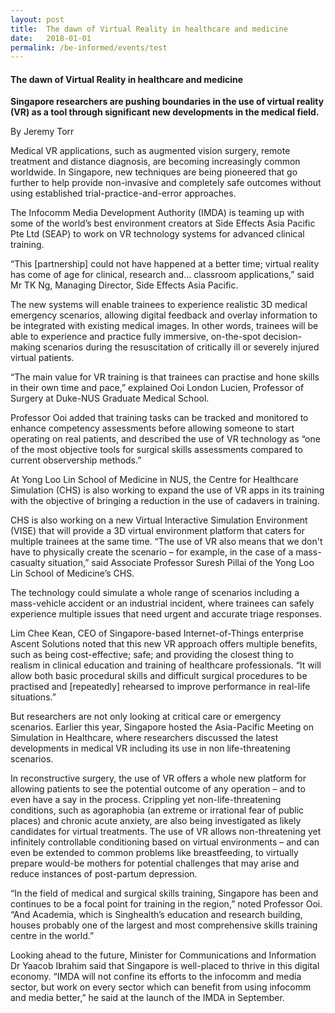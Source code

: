 ```yaml
---
layout: post
title:  The dawn of Virtual Reality in healthcare and medicine
date:   2018-01-01
permalink: /be-informed/events/test
---
```


#### The dawn of Virtual Reality in healthcare and medicine
**Singapore researchers are pushing boundaries in the use of virtual reality (VR) as a tool through significant new developments in the medical field.**

By Jeremy Torr

Medical VR applications, such as augmented vision surgery, remote treatment and distance diagnosis, are becoming increasingly common worldwide. In Singapore, new techniques are being pioneered that go further to help provide non-invasive and completely safe outcomes without using established trial-practice-and-error approaches.

The Infocomm Media Development Authority (IMDA) is teaming up with some of the world’s best environment creators at Side Effects Asia Pacific Pte Ltd (SEAP) to work on VR technology systems for advanced clinical training.

“This [partnership] could not have happened at a better time; virtual reality has come of age for clinical, research and… classroom applications,” said Mr TK Ng, Managing Director, Side Effects Asia Pacific.

The new systems will enable trainees to experience realistic 3D medical emergency scenarios, allowing digital feedback and overlay information to be integrated with existing medical images. In other words, trainees will be able to experience and practice fully immersive, on-the-spot decision-making scenarios during the resuscitation of critically ill or severely injured virtual patients.

“The main value for VR training is that trainees can practise and hone skills in their own time and pace,” explained Ooi London Lucien, Professor of Surgery at Duke-NUS Graduate Medical School.

Professor Ooi added that training tasks can be tracked and monitored to enhance competency assessments before allowing someone to start operating on real patients, and described the use of VR technology as “one of the most objective tools for surgical skills assessments compared to current observership methods.”

At Yong Loo Lin School of Medicine in NUS, the Centre for Healthcare Simulation (CHS) is also working to expand the use of VR apps in its training with the objective of bringing a reduction in the use of cadavers in training.

CHS is also working on a new Virtual Interactive Simulation Environment (VISE) that will provide a 3D virtual environment platform that caters for multiple trainees at the same time. “The use of VR also means that we don't have to physically create the scenario – for example, in the case of a mass-casualty situation,” said Associate Professor Suresh Pillai of the Yong Loo Lin School of Medicine’s CHS.

The technology could simulate a whole range of scenarios including a mass-vehicle accident or an industrial incident, where trainees can safely experience multiple issues that need urgent and accurate triage responses.

Lim Chee Kean, CEO of Singapore-based Internet-of-Things enterprise Ascent Solutions noted that this new VR approach offers multiple benefits, such as being cost-effective; safe; and providing the closest thing to realism in clinical education and training of healthcare professionals. “It will allow both basic procedural skills and difficult surgical procedures to be practised and [repeatedly] rehearsed to improve performance in real-life situations.”

But researchers are not only looking at critical care or emergency scenarios. Earlier this year, Singapore hosted the Asia-Pacific Meeting on Simulation in Healthcare, where researchers discussed the latest developments in medical VR including its use in non life-threatening scenarios.

In reconstructive surgery, the use of VR offers a whole new platform for allowing patients to see the potential outcome of any operation – and to even have a say in the process. Crippling yet non-life-threatening conditions, such as agoraphobia (an extreme or irrational fear of public places) and chronic acute anxiety, are also being investigated as likely candidates for virtual treatments. The use of VR allows non-threatening yet infinitely controllable conditioning based on virtual environments – and can even be extended to common problems like breastfeeding, to virtually prepare would-be mothers for potential challenges that may arise and reduce instances of post-partum depression.

“In the field of medical and surgical skills training, Singapore has been and continues to be a focal point for training in the region,” noted Professor Ooi. “And Academia, which is Singhealth’s education and research building, houses probably one of the largest and most comprehensive skills training centre in the world.”

Looking ahead to the future, Minister for Communications and Information Dr Yaacob Ibrahim said that Singapore is well-placed to thrive in this digital economy. “IMDA will not confine its efforts to the infocomm and media sector, but work on every sector which can benefit from using infocomm and media better,” he said at the launch of the IMDA in September.
